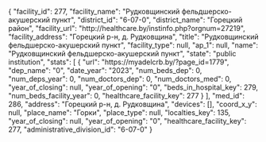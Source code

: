{
    "facility_id": 277,
    "facility_name": "Рудковщинский фельдшерско-акушерский пункт",
    "district_id": "6-07-0",
    "district_name": "Горецкий район",
    "facility_url": "http:\/\/healthcare.by\/instinfo.php?orgnum=27219",
    "facility_address": "Горецкий р-н, д. Рудковщина",
    "title": "Рудковщинский фельдшерско-акушерский пункт",
    "facility_type": null,
    "ap_1": null,
    "name": "Рудковщинский фельдшерско-акушерский пункт",
    "state": "public institution",
    "stats": [
        {
            "url": "https:\/\/myadelcrb.by\/?page_id=1779",
            "dep_name": "0",
            "date_year": "2023",
            "num_beds_dep": 0,
            "num_deps_year": 0,
            "num_doctors_dep": 0,
            "num_doctors_med": 0,
            "year_of_closing": null,
            "year_of_opening": "0",
            "beds_in_hospital_key": 279,
            "num_beds_facility_year": 0,
            "healthcare_facility_key": 277
        }
    ],
    "med_id": 286,
    "address": "Горецкий р-н, д. Рудковщина",
    "devices": [],
    "coord_x_y": null,
    "place_name": "Горки",
    "place_type": null,
    "localties_key": 135,
    "year_of_closing": null,
    "year_of_opening": "0",
    "healthcare_facility_key": 277,
    "administrative_division_id": "6-07-0"
}